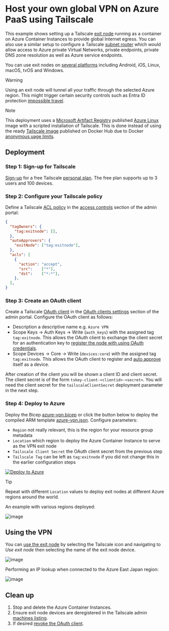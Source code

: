 # Host your own global VPN on Azure PaaS using Tailscale

This example shows setting up a Tailscale [exit node](https://tailscale.com/kb/1103/exit-nodes) running as a container on Azure Container Instances to provide global Internet egress. You can also use a similar setup to configure a Tailscale [subnet router](https://tailscale.com/kb/1019/subnets) which would allow access to Azure private Virtual Networks, private endpoints, private DNS zone resolution as well as Azure service endpoints.

You can use exit nodes on [several platforms](https://tailscale.com/kb/1347/installation#install-and-update-instructions) including Android, iOS, Linux, macOS, tvOS and Windows.

> [!WARNING]
> Using an exit node will tunnel all your traffic through the selected Azure region. This might trigger certain security controls such as Entra ID protection [impossible travel](https://learn.microsoft.com/en-us/entra/id-protection/concept-identity-protection-risks#impossible-travel).

> [!NOTE]
> This deployment uses a [Microsoft Artifact Registry](https://mcr.microsoft.com/) published [Azure Linux](https://github.com/microsoft/azurelinux) image with a scripted installation of Tailscale. This is done instead of using the ready [Tailscale image](https://hub.docker.com/r/tailscale/tailscale) published on Docker Hub due to Docker [anonymous uage limits](https://docs.docker.com/docker-hub/usage/).

## Deployment

### Step 1: Sign-up for Tailscale

[Sign-up](https://login.tailscale.com/start) for a free Tailscale [personal plan](https://tailscale.com/pricing?plan=personal). The free plan supports up to 3 users and 100 devices.

### Step 2: Configure your Tailscale policy

Define a Tailscale [ACL policy](https://tailscale.com/kb/1018/acls) in the [access controls](https://login.tailscale.com/admin/acls/file) section of the admin portal:

```json
{
  "tagOwners": {
    "tag:exitnode": [],
  },
  "autoApprovers": {
    "exitNode": ["tag:exitnode"],
  },
  "acls": [
    {
      "action": "accept",
      "src":    ["*"],
      "dst":    ["*:*"],
    },
  ],
}
```

### Step 3: Create an OAuth client

Create a Tailscale [OAuth client](https://tailscale.com/kb/1215/oauth-clients) in the [OAuth clients settings](https://login.tailscale.com/admin/settings/oauth) section of the admin portal. Configure the OAuth client as follows:
- Description a descriptive name e.g. `Azure VPN`
- Scope Keys -> Auth Keys -> Write (`auth_keys`) with the assigned tag `tag:exitnode`. This allows the OAuth client to exchange the client secret for an authentication key to [register the node with using OAuth credentials](https://tailscale.com/kb/1215/oauth-clients#registering-new-nodes-using-oauth-credentials).
- Scope Devices -> Core -> Write (`devices:core`) with the assigned tag `tag:exitnode`. This allows the OAuth client to register and [auto approve](https://tailscale.com/kb/1337/acl-syntax#auto-approvers) itself as a device.

After creation of the client you will be shown a client ID and client secret. The client secret is of the form `tskey-client-<clientid>-<secret>`. You will need the client secret for the `tailscaleClientSecret` deployment parameter in the next step.

### Step 4: Deploy to Azure

Deploy the Bicep [azure-vpn.bicep](#file-azure-vpn-bicep) or click the button below to deploy the compiled ARM template [azure-vpn.json](#file-azure-vpn-json). Configure parameters:
- `Region` not really relevant, this is the region for your resource group metadata
- `Location` which region to deploy the Azure Container Instance to serve as the VPN exit node
- `Tailscale Client Secret` the OAuth client secret from the previous step
- `Tailscale Tag` can be left as `tag:exitnode` if you did not change this in the earlier configuration steps

[![Deploy to Azure](https://aka.ms/deploytoazurebutton)](https://portal.azure.com/#create/Microsoft.Template/uri/https%3A%2F%2Fgist.githubusercontent.com%2FFraserMetcalf%2Fd7331235931710ccb8da0c87587cce73%2Fraw%2Ffcc60692e7dd5c2894fa83981a72c13666bc0e56%2Fazure-vpn.json)

> [!TIP]
> Repeat with different `Location` values to deploy exit nodes at different Azure regions around the world.

An example with various regions deployed:

![image](https://gist.github.com/user-attachments/assets/f964464b-2ebc-4a62-bfa3-b3a89bee3dc2)

## Using the VPN

You can [use the exit node](https://tailscale.com/kb/1408/quick-guide-exit-nodes#use-an-exit-node) by selecting the Tailscale icon and navigating to *Use exit node* then selecting the name of the exit node device.

![image](https://gist.github.com/user-attachments/assets/4b30d7fc-5f35-4e3a-aaa4-125e617df296)

Performing an IP lookup when connected to the Azure East Japan region:

![image](https://gist.github.com/user-attachments/assets/28b2431c-0468-4886-a030-ceeb799a11ae)

## Clean up

1. Stop and delete the Azure Container Instances.
2. Ensure exit node devices are deregistered in the Tailscale admin [machines listing](https://login.tailscale.com/admin/machines).
3. If desired [revoke the OAuth client](https://tailscale.com/kb/1215/oauth-clients#revoking-an-oauth-client).